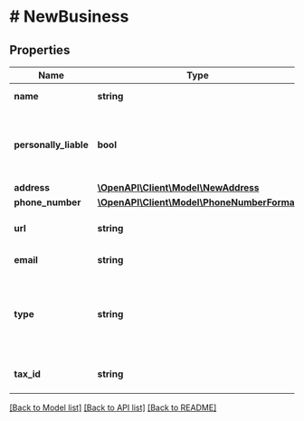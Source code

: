 # # NewBusiness

## Properties

Name | Type | Description | Notes
------------ | ------------- | ------------- | -------------
**name** | **string** | The legal name of the business |
**personally_liable** | **bool** | Indicates whether a business owner is personally liable for a loan |
**address** | [**\OpenAPI\Client\Model\NewAddress**](NewAddress.md) |  |
**phone_number** | [**\OpenAPI\Client\Model\PhoneNumberFormat**](PhoneNumberFormat.md) |  |
**url** | **string** | A URL for the business website | [optional]
**email** | **string** | An email address | [optional]
**type** | **string** | The business type eg LLC, Corp, S Corp, C Corp, B Corp, Sole Propriertorship, Nonprofit, etc. | [optional]
**tax_id** | **string** | Provide details of the tax id for the business | [optional]

[[Back to Model list]](../../README.md#models) [[Back to API list]](../../README.md#endpoints) [[Back to README]](../../README.md)
